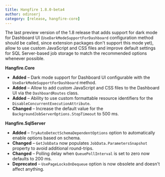 ```yaml
---
title: Hangfire 1.8.0-beta4
author: odinserj
category: [release, hangfire-core]
---
```


The last preview version of the 1.8 release that adds support for dark mode for Dashboard UI (`UseDarkModeSupportForDashboard` configuration method should be called, since extension packages don't support this mode yet), allow to use custom JavaScript and CSS files and improve default settings for SQL Server-based job storage to match the recommended options whenever possible.

**Hangfire.Core**

* **Added** – Dark mode support for Dashboard UI configurable with the `UseDarkModeSupportForDashboard` method.
* **Added** – Allow to add custom JavaScript and CSS files to the Dashboard UI via the `DashboardRoutes` class.
* **Added** – Ability to use custom formattable resource identifiers for the `DisableConcurrentExecutionAttribute`.
* **Changed** – Increase the default value for the `BackgroundJobServerOptions.StopTimeout` to 500 ms.
      
**Hangfire.SqlServer**

* **Added** – `TryAutoDetectSchemaDependentOptions` option to automatically enable options based on schema.
* **Changed** – `GetJobData` now populates `JobData.ParametersSnapshot` property to avoid additional round-trips.
* **Changed** – Polling delay when `QueuePollInterval` is set to zero now defaults to 200 ms.
* **Deprecated** – `UsePageLocksOnDequeue` option is now obsolete and doesn't affect anything.
